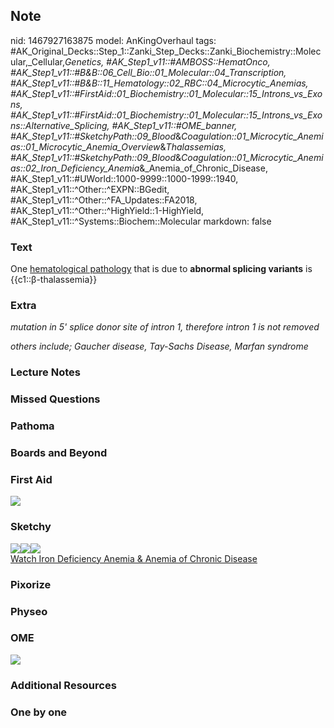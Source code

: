 ## Note
nid: 1467927163875
model: AnKingOverhaul
tags: #AK_Original_Decks::Step_1::Zanki_Step_Decks::Zanki_Biochemistry::Molecular,_Cellular,_Genetics, #AK_Step1_v11::#AMBOSS::HematOnco, #AK_Step1_v11::#B&B::06_Cell_Bio::01_Molecular::04_Transcription, #AK_Step1_v11::#B&B::11_Hematology::02_RBC::04_Microcytic_Anemias, #AK_Step1_v11::#FirstAid::01_Biochemistry::01_Molecular::15_Introns_vs_Exons, #AK_Step1_v11::#FirstAid::01_Biochemistry::01_Molecular::15_Introns_vs_Exons::Alternative_Splicing, #AK_Step1_v11::#OME_banner, #AK_Step1_v11::#SketchyPath::09_Blood_&_Coagulation::01_Microcytic_Anemias::01_Microcytic_Anemia_Overview_&_Thalassemias, #AK_Step1_v11::#SketchyPath::09_Blood_&_Coagulation::01_Microcytic_Anemias::02_Iron_Deficiency_Anemia_&_Anemia_of_Chronic_Disease, #AK_Step1_v11::#UWorld::1000-9999::1000-1999::1940, #AK_Step1_v11::^Other::^EXPN::BGedit, #AK_Step1_v11::^Other::^FA_Updates::FA2018, #AK_Step1_v11::^Other::^HighYield::1-HighYield, #AK_Step1_v11::^Systems::Biochem::Molecular
markdown: false

### Text
<div>
  <div>
    <div>
      <div>
        <div>
          One <u>hematological pathology</u> that is due to
          <b>abnormal splicing variants</b> is
          {{c1::β-thalassemia}}
        </div>
      </div>
    </div>
  </div>
</div>

### Extra
<i>mutation in 5' splice donor site of intron 1, therefore intron 1
is not removed</i>
<div>
  <i>others include; Gaucher disease, Tay-Sachs Disease, Marfan
  syndrome</i>
</div>

### Lecture Notes


### Missed Questions


### Pathoma


### Boards and Beyond


### First Aid
<img src="tmptdSwzC.png">

### Sketchy
<div><img src=
"Screen%20Shot%202020-02-08%20at%2010.46.57%20PM.JPG"><img src=
"Screen%20Shot%202020-02-08%20at%2010.47.09%20PM.JPG"><img src=
"Zoverall%20picture%20(66)_1566160514431.JPG"></div><a href=
"https://dashboard.sketchy.com/study/medical/courses/medical-biochemistry/units/medical-biochemistry-molecular-biology/videos/medical-biochemistry-molecular-biology-protein-protein-synthesis?utm_source=anki&utm_medium=partnership&utm_campaign=february_update&utm_content=medical">Watch
Iron Deficiency Anemia & Anemia of Chronic Disease</a>

### Pixorize


### Physeo


### OME
<div class="ome-widget">
  <a href="https://onlinemeded.org?ref=anki"><img src=
  "_OME_AnkiFlashcards_General_7.png"></a>
</div>

### Additional Resources


### One by one


